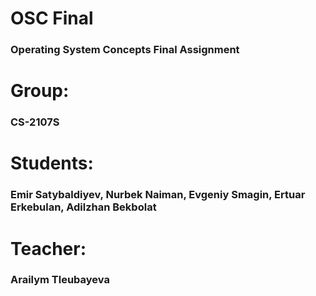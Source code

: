 # OSC Final
### Operating System Concepts Final Assignment
# Group: 
### CS-2107S
# Students: 
### Emir Satybaldiyev, Nurbek Naiman, Evgeniy Smagin, Ertuar Erkebulan, Adilzhan Bekbolat
# Teacher:
### Arailym Tleubayeva
